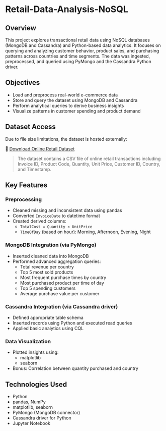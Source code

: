 # Retail-Data-Analysis-NoSQL

## Overview
This project explores transactional retail data using NoSQL databases (MongoDB and Cassandra) and Python-based data analytics. It focuses on querying and analyzing customer behavior, product sales, and purchasing patterns across countries and time segments. The data was ingested, preprocessed, and queried using PyMongo and the Cassandra Python driver.

## Objectives
- Load and preprocess real-world e-commerce data
- Store and query the dataset using MongoDB and Cassandra
- Perform analytical queries to derive business insights
- Visualize patterns in customer spending and product demand

## Dataset Access

Due to file size limitations, the dataset is hosted externally:

🔗 [Download Online Retail Dataset](https://drive.google.com/drive/folders/1vFLlc8ApeZiqQTvonT8J5EpxnnAnEobG?usp=sharing)

> The dataset contains a CSV file of online retail transactions including Invoice ID, Product Code, Quantity, Unit Price, Customer ID, Country, and Timestamp.

## Key Features

### Preprocessing
- Cleaned missing and inconsistent data using pandas
- Converted `InvoiceDate` to datetime format
- Created derived columns:
  - `TotalCost = Quantity × UnitPrice`
  - `TimeOfDay` (based on hour): Morning, Afternoon, Evening, Night

### MongoDB Integration (via PyMongo)
- Inserted cleaned data into MongoDB
- Performed advanced aggregation queries:
  - Total revenue per country
  - Top 5 most sold products
  - Most frequent purchase times by country
  - Most purchased product per time of day
  - Top 5 spending customers
  - Average purchase value per customer

### Cassandra Integration (via Cassandra driver)
- Defined appropriate table schema
- Inserted records using Python and executed read queries
- Applied basic analytics using CQL

### Data Visualization
- Plotted insights using:
  - matplotlib
  - seaborn
- Bonus: Correlation between quantity purchased and country

## Technologies Used

- Python
- pandas, NumPy
- matplotlib, seaborn
- PyMongo (MongoDB connector)
- Cassandra driver for Python
- Jupyter Notebook


